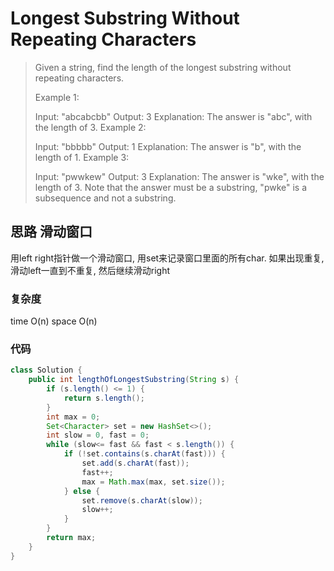 # Longest Substring Without Repeating Characters
> Given a string, find the length of the longest substring without repeating characters.
> 
> Example 1:
> 
> Input: "abcabcbb"
> Output: 3 
> Explanation: The answer is "abc", with the length of 3. 
> Example 2:
> 
> Input: "bbbbb"
> Output: 1
> Explanation: The answer is "b", with the length of 1.
> Example 3:
> 
> Input: "pwwkew"
> Output: 3
> Explanation: The answer is "wke", with the length of 3. 
>              Note that the answer must be a substring, "pwke" is a subsequence and not a substring.

## 思路 滑动窗口
用left right指针做一个滑动窗口, 用set来记录窗口里面的所有char. 如果出现重复, 滑动left一直到不重复, 然后继续滑动right
### 复杂度
time O(n) space O(n)

### 代码
```java
class Solution {
    public int lengthOfLongestSubstring(String s) {
        if (s.length() <= 1) {
            return s.length();
        }
        int max = 0;
        Set<Character> set = new HashSet<>();
        int slow = 0, fast = 0;
        while (slow<= fast && fast < s.length()) {
            if (!set.contains(s.charAt(fast))) {
                set.add(s.charAt(fast));
                fast++;
                max = Math.max(max, set.size());
            } else {
                set.remove(s.charAt(slow));
                slow++;
            }
        }
        return max;
    }
}


```